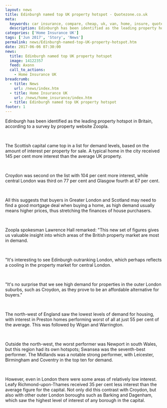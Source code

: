 ```yaml
---
layout: news
title: Edinburgh named top UK property hotspot - Quotezone.co.uk
meta:
  keywords: car insurance, compare, cheap, uk, van, home, insure, quotes, online, comparison, bike, loans, life
  description: Edinburgh has been identified as the leading property hotspot in Britain, according to a survey by property website Zoopla
categories: ['Home Insurance UK']
tags: ['Jun 2017', 'Story', 'News']
permalink: news/Edinburgh-named-top-UK-property-hotspot.htm
date: 2017-06-06 07:30:00
news:
  title: Edinburgh named top UK property hotspot
  image: 14122357
  feed: Axonn
  call_to_actions:
    - Home Insurance UK
breadcrumb:
  - title: News
    url: /news/index.htm
  - title: Home Insurance UK
    url: /news/home_insurance/index.htm
  - title: Edinburgh named top UK property hotspot
footer: 1
---
```


Edinburgh has been identified as the leading property hotspot in Britain, according to a survey by property website Zoopla.&nbsp;

&nbsp;

The Scottish capital came top in a list for demand levels, based on the amount of interest per property for sale. A typical home in the city received 145 per cent more interest than the average UK property.

&nbsp;

Croydon was second on the list with 104 per cent more interest, while central London was third on 77 per cent and Glasgow fourth at 67 per cent.&nbsp;

&nbsp;

All this suggests that buyers in Greater London and Scotland may need to find a good mortgage deal when buying a home, as high demand usually means higher prices, thus stretching the finances of house purchasers.&nbsp;

&nbsp;

Zoopla spokesman Lawrence Hall remarked: &quot;This new set of figures gives us valuable insight into which areas of the British property market are most in demand.

&nbsp;

&quot;It&#39;s interesting to see Edinburgh outranking London, which perhaps reflects a cooling in the property market for central London.

&nbsp;

&quot;It&#39;s no surprise that we see high demand for properties in the outer London suburbs, such as Croydon, as they prove to be an affordable alternative for buyers.&quot;

&nbsp;

The north-west of England saw the lowest levels of demand for housing, with interest in Preston homes performing worst of all at just 55 per cent of the average. This was followed by Wigan and Warrington.&nbsp;

&nbsp;

Outside the north-west, the worst performer was Newport in south Wales, but this region had its own hotspots; Swansea was the seventh-best performer. The Midlands was a notable strong performer, with Leicester, Birmingham and Coventry in the top ten for demand.

&nbsp;

However, even in London there were some areas of relatively low interest. Leafy Richmond-upon-Thames received 35 per cent less interest than the average figure for the capital. Not only did this contrast with Croydon, but also with other outer London boroughs such as Barking and Dagenham, which saw the highest level of interest of any borough in the capital.&nbsp;
